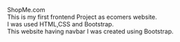 ShopMe.com <br>
This is my first frontend Project as ecomers website.<br>
I was used HTML,CSS and Bootstrap.<br>
This website having navbar I was created using Bootstrap.
